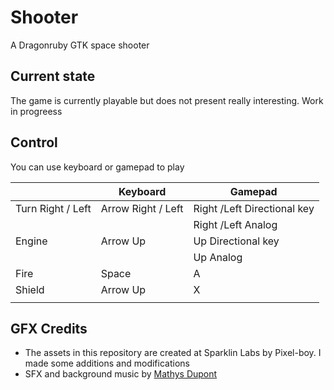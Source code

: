 # Shooter
A Dragonruby GTK space shooter

## Current state
The game is currently playable but does not present really interesting.
Work in progreess

## Control

You can use keyboard or gamepad to play

|                   | Keyboard           | Gamepad                     |
|-------------------|--------------------|-----------------------------|
| Turn Right / Left | Arrow Right / Left | Right /Left Directional key |
|                   |                    | Right /Left Analog          |
| Engine            | Arrow Up           | Up Directional key          |
|                   |                    | Up Analog                   |
| Fire              | Space              | A                           |
| Shield            | Arrow Up           | X                           |
|                   |                    |                             |

## GFX Credits

 * The assets in this repository are created at Sparklin Labs by Pixel-boy. I made some additions and modifications
 * SFX and background music by [Mathys Dupont](https://gitlab.com/mathys)
